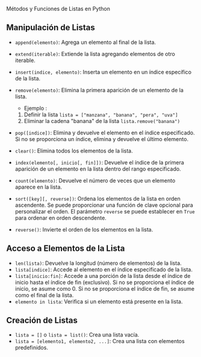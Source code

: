 Métodos y Funciones de Listas en Python

## Manipulación de Listas

- `append(elemento)`: Agrega un elemento al final de la lista.
- `extend(iterable)`: Extiende la lista agregando elementos de otro iterable.
- `insert(indice, elemento)`: Inserta un elemento en un índice específico de la lista.
- `remove(elemento)`: Elimina la primera aparición de un elemento de la lista.
    - Ejemplo :
    
    1. Definir la lista
    `lista = ["manzana", "banana", "pera", "uva"]`
    2. Eliminar la cadena "banana" de la lista
    `lista.remove("banana")`

- `pop([indice])`: Elimina y devuelve el elemento en el índice especificado. Si no se proporciona un índice, elimina y devuelve el último elemento.
- `clear()`: Elimina todos los elementos de la lista.
- `index(elemento[, inicio[, fin]])`: Devuelve el índice de la primera aparición de un elemento en la lista dentro del rango especificado.
- `count(elemento)`: Devuelve el número de veces que un elemento aparece en la lista.
- `sort([key][, reverse])`: Ordena los elementos de la lista en orden ascendente. Se puede proporcionar una función de clave opcional para personalizar el orden. El parámetro `reverse` se puede establecer en `True` para ordenar en orden descendente.
- `reverse()`: Invierte el orden de los elementos en la lista.

## Acceso a Elementos de la Lista

- `len(lista)`: Devuelve la longitud (número de elementos) de la lista.
- `lista[indice]`: Accede al elemento en el índice especificado de la lista.
- `lista[inicio:fin]`: Accede a una porción de la lista desde el índice de inicio hasta el índice de fin (exclusivo). Si no se proporciona el índice de inicio, se asume como 0. Si no se proporciona el índice de fin, se asume como el final de la lista.
- `elemento in lista`: Verifica si un elemento está presente en la lista.

## Creación de Listas

- `lista = []` o `lista = list()`: Crea una lista vacía.
- `lista = [elemento1, elemento2, ...]`: Crea una lista con elementos predefinidos.
